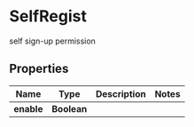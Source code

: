

# SelfRegist

self sign-up permission

## Properties

| Name | Type | Description | Notes |
|------------ | ------------- | ------------- | -------------|
|**enable** | **Boolean** |  |  |



